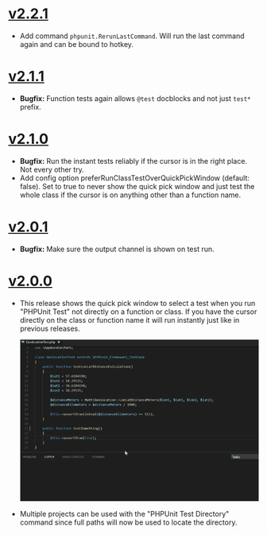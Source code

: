 # [v2.2.1](https://github.com/elonmallin/vscode-phpunit/releases/tag/v2.2.1)
- Add command `phpunit.RerunLastCommand`. Will run the last command again and can be bound to hotkey.

# [v2.1.1](https://github.com/elonmallin/vscode-phpunit/releases/tag/v2.1.1)
- **Bugfix:** Function tests again allows `@test` docblocks and not just `test*` prefix.

# [v2.1.0](https://github.com/elonmallin/vscode-phpunit/releases/tag/v2.1.0)
- **Bugfix:** Run the instant tests reliably if the cursor is in the right place. Not every other try.
- Add config option preferRunClassTestOverQuickPickWindow (default: false). Set to true to never show the quick pick window and just test the whole class if the cursor is on anything other than a function name.

# [v2.0.1](https://github.com/elonmallin/vscode-phpunit/releases/tag/v2.0.1)
- **Bugfix:** Make sure the output channel is shown on test run.

# [v2.0.0](https://github.com/elonmallin/vscode-phpunit/releases/tag/v2.0.0)
- This release shows the quick pick window to select a test when you run "PHPUnit Test" not directly on a function or class. If you have the cursor directly on the class or function name it will run instantly just like in previous releases.

  ![vscode-phpunit-quick-pick](images/vscode-phpunit-quick-pick.gif)

- Multiple projects can be used with the "PHPUnit Test Directory" command since full paths will now be used to locate the directory.